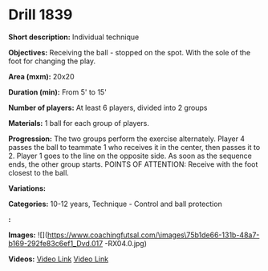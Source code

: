 # Drill 1839

**Short description:**
Individual technique

**Objectives:**
Receiving the ball - stopped on the spot. With the sole of the foot for changing the play.

**Area (mxm):**
20x20

**Duration (min):**
From 5' to 15'

**Number of players:**
At least 6 players, divided into 2 groups

**Materials:**
1 ball for each group of players.

**Progression:**
The two groups perform the exercise alternately. Player 4 passes the ball to teammate 1 who receives it in the center, then passes it to 2. Player 1 goes to the line on the opposite side. As soon as the sequence ends, the other group starts. POINTS OF ATTENTION: Receive with the foot closest to the ball.

**Variations:**


**Categories:**
10-12 years, Technique - Control and ball protection

**:**


**Images:**
![](https://www.coachingfutsal.com/\images\75b1de66-131b-48a7-b169-292fe83c6ef1_Dvd.017 -RX04.0.jpg)

**Videos:**
[Video Link](https://www.youtube.com/embed/T-GAFAIjhpY)
[Video Link](https://www.youtube.com/embed/gIoCTJx63xw)

